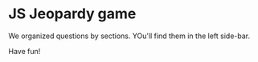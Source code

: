 # JS Jeopardy game

We organized questions by sections. YOu'll find them in the left side-bar.

Have fun!